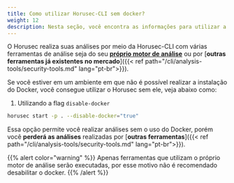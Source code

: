 ```yaml
---
title: Como utilizar Horusec-CLI sem docker?
weight: 12
description: Nesta seção, você encontra as informações para utilizar a Horusec-CLI sem o docker.
---
```



 O Horusec realiza suas análises por meio da Horusec-CLI com várias ferramentas de análise seja do seu [**próprio motor de análise**](/docs/pt-br/cli/analysis-tools/open-source-horusec-engine/) ou por [**outras ferramentas já existentes no mercado**]({{< ref path="/cli/analysis-tools/security-tools.md" lang="pt-br">}}).


Se você estiver em um ambiente em que não é possível realizar a instalação do Docker, você consegue utilizar o Horusec sem ele, veja abaixo como: 

1. Utilizando a flag `disable-docker`

```bash
horusec start -p . --disable-docker="true"
```

Essa opção permite você realizar análises sem o uso do Docker, porém você **perderá as análises** realizadas por [**outras ferramentas**]({{< ref path="/cli/analysis-tools/security-tools.md" lang="pt-br">}}).

{{% alert color="warning" %}}
Apenas ferramentas que utilizam o próprio motor de análise serão executadas, por esse motivo não é recomendado desabilitar o docker.
{{% /alert %}}